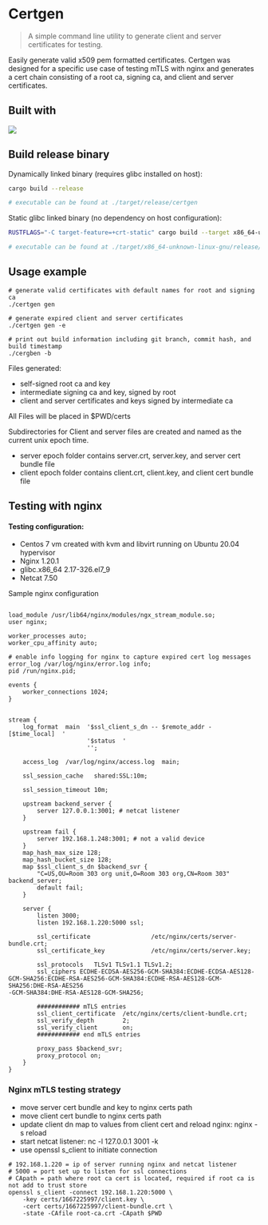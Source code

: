 # Certgen
> A simple command line utility to generate client and server certificates for testing.

Easily generate valid x509 pem formatted certificates.  Certgen was designed for a specific use case of testing mTLS with nginx and generates a cert chain consisting of a root ca, signing ca, and client and server certificates.

## Built with 
<img src="https://img.shields.io/badge/Rust-FFF?style=for-the-badge&logo=rust&logoColor=black" /> 

## Build release binary

Dynamically linked binary (requires glibc installed on host):

```sh
cargo build --release

# executable can be found at ./target/release/certgen
```

Static glibc linked binary (no dependency on host configuration):

```sh
RUSTFLAGS="-C target-feature=+crt-static" cargo build --target x86_64-unknown-linux-gnu --release

# executable can be found at ./target/x86_64-unknown-linux-gnu/release/certgen
```

## Usage example

```shell
# generate valid certificates with default names for root and signing ca
./certgen gen

# generate expired client and server certificates  
./certgen gen -e

# print out build information including git branch, commit hash, and build timestamp
./cergben -b
```

Files generated:
- self-signed root ca and key
- intermediate signing ca and key, signed by root
- client and server certificates and keys signed by intermediate ca

All Files will be placed in $PWD/certs

Subdirectories for Client and server files are created and named as the current unix epoch time.
- server epoch folder contains server.crt, server.key, and server cert bundle file
- client epoch folder contains client.crt, client.key, and client cert bundle file

## Testing with nginx

#### Testing configuration:
- Centos 7 vm created with kvm and libvirt running on Ubuntu 20.04 hypervisor
- Nginx 1.20.1
- glibc.x86_64 2.17-326.el7_9
- Netcat 7.50

Sample nginx configuration

```shell
                                                                                                                                                      
load_module /usr/lib64/nginx/modules/ngx_stream_module.so;                                                                                            
user nginx;                                                                                                                                           
                                                                                                                                                      
worker_processes auto;                                                                                                                                
worker_cpu_affinity auto;                                                                                                                             

# enable info logging for nginx to capture expired cert log messages                                                                                                              
error_log /var/log/nginx/error.log info;                                                                                                          
pid /run/nginx.pid;                                                                                                                                   
                                                                                                                                                      
events {                                                                                                                                              
    worker_connections 1024;                                                                                                                          
}                                                                                                                                                     
  
                                                                                                                                                      
stream {                                                                                                                                              
    log_format  main  '$ssl_client_s_dn -- $remote_addr - [$time_local]  '                                                                            
                      '$status  '                                                                                                                     
                      '';                                                                                                                             
                                                                                                                                                      
    access_log  /var/log/nginx/access.log  main;                                                                                                      
                                                                                                                                                      
    ssl_session_cache   shared:SSL:10m;

    ssl_session_timeout 10m;

    upstream backend_server {
        server 127.0.0.1:3001; # netcat listener
    }

    upstream fail {
        server 192.168.1.248:3001; # not a valid device
    }
    map_hash_max_size 128;
    map_hash_bucket_size 128;    
    map $ssl_client_s_dn $backend_svr {
        "C=US,OU=Room 303 org unit,O=Room 303 org,CN=Room 303" backend_server;
        default fail;
    }
    
    server {
        listen 3000; 
        listen 192.168.1.220:5000 ssl;

        ssl_certificate                 /etc/nginx/certs/server-bundle.crt; 
        ssl_certificate_key             /etc/nginx/certs/server.key;          
  
        ssl_protocols   TLSv1 TLSv1.1 TLSv1.2;
        ssl_ciphers ECDHE-ECDSA-AES256-GCM-SHA384:ECDHE-ECDSA-AES128-GCM-SHA256:ECDHE-RSA-AES256-GCM-SHA384:ECDHE-RSA-AES128-GCM-SHA256:DHE-RSA-AES256
-GCM-SHA384:DHE-RSA-AES128-GCM-SHA256;

        ############ mTLS entries
        ssl_client_certificate  /etc/nginx/certs/client-bundle.crt;
        ssl_verify_depth        2;
        ssl_verify_client       on;
        ############ end mTLS entries
         
        proxy_pass $backend_svr; 
        proxy_protocol on;
    }
}
```

### Nginx mTLS testing strategy
- move server cert bundle and key to nginx certs path 
- move client cert bundle to nginx certs path
- update client dn map to values from client cert and reload nginx: nginx -s reload
- start netcat listener: nc -l 127.0.0.1 3001 -k
- use openssl s_client to initiate connection

```shell
# 192.168.1.220 = ip of server running nginx and netcat listener
# 5000 = port set up to listen for ssl connections
# CApath = path where root ca cert is located, required if root ca is not add to trust store
openssl s_client -connect 192.168.1.220:5000 \ 
    -key certs/1667225997/client.key \ 
    -cert certs/1667225997/client-bundle.crt \  
    -state -CAfile root-ca.crt -CApath $PWD 
```
